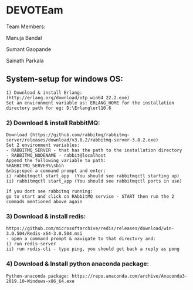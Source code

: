 # DEVOTEam 


Team Members:

Manuja Bandal

Sumant Gaopande

Sainath Parkala

## System-setup for windows OS: 
```
1) Download & install Erlang: (http://erlang.org/download/otp_win64_22.2.exe)  
Set an environment variable as: ERLANG_HOME for the installation  
directory path for eg: D:\Erlang\erl10.6    
```

### 2) Download & install RabbitMQ:  
```
Download (https://github.com/rabbitmq/rabbitmq-server/releases/download/v3.8.2/rabbitmq-server-3.8.2.exe)  
Set 2 environment variables:  
- RABBITMQ_SERVER - that has the path to the installation directory  
- RABBITMQ_NODENAME - rabbit@localhost  
Append the following variable to path:  
%RABBITMQ_SERVER%\sbin      
&nbsp;open a command prompt and enter:  
i) rabbitmqctl start_app  (You should see rabbitmqctl starting up)   
ii) rabbitmqctl start_app (You should see rabbitmqctl ports in use)  

If you dont see rabbitmq running:
go to start and click on RAbbitMQ service - START then run the 2 commads mentioned above again
```

### 3) Download & install redis:
```
https://github.com/microsoftarchive/redis/releases/download/win-3.0.504/Redis-x64-3.0.504.msi
- open a command prompt & navigate to that directory and:
i) run redis-server
ii) run redis-cli - type ping, you should get back a reply as pong
```

### 4) Download & Install python anaconda package:
```
Python-anaconda package: https://repo.anaconda.com/archive/Anaconda3-2019.10-Windows-x86_64.exe
```

